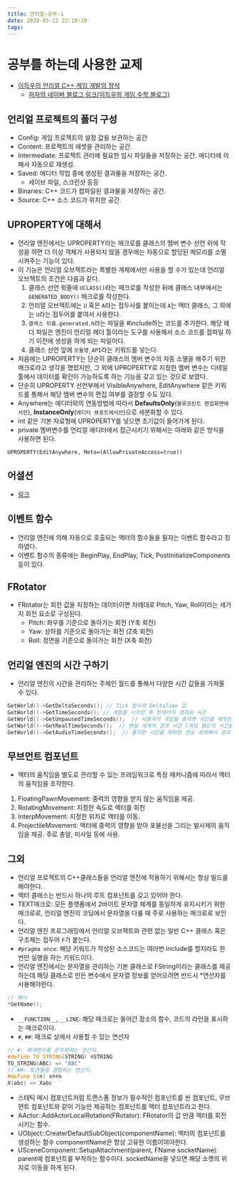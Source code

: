 ```yaml
---
title: 언리얼-공부-1
date: 2020-03-12 22:10:20
tags:
---
```


# 공부를 하는데 사용한 교제
- [이득우의 언리얼 C++ 게임 개발의 정석](http://www.yes24.com/Product/Goods/65418549?Acode=101)
	- [저자의 네이버 블로그 링크(이득우의 게임 수학 블로그)](http://blog.naver.com/PostList.nhn?blogId=destiny9720&categoryNo=0&from=postList)

## 언리얼 프로젝트의 폴더 구성
- Config: 게임 프로젝트의 설정 값을 보관하는 공간
- Content: 프로젝트의 에셋을 관리하는 공간.
- Intermediate: 프로젝트 관리에 필요한 임시 파일들을 저장하는 공간. 에디터에 의해서 자동으로 재생성.
- Saved: 에디터 작업 중에 생성된 결과물을 저장하는 공간.
	- 세이브 파일, 스크린샷 등등
- Binaries: C++ 코드가 컴파일된 결과물을 저장하는 공간.
- Source: C++ 소스 코드가 위치한 공간.

## UPROPERTY에 대해서
- 언리얼 엔진에서는 UPROPERTY라는 매크로를 클래스의 멤버 변수 선언 위에 작성을 하면 더 이상 객체가 사용되지 않을 경우에는 자동으로 할당된 메모리를 소멸시켜주는 기능이 있다.
- 이 기능은 언리얼 오브젝트라는 특별한 개체에서만 사용을 할 수가 있는데 언리얼 오브젝트의 조건은 다음과 같다.
	1. 클래스 선언 윗줄에 `UCLASS()`라는 매크로를 작성한 뒤에 클래스 내부에서는 `GENERATED_BODY()` 매크로를 작성한다.
	2. 언리얼 오브젝트에는 `U` 혹은 `A`라는 접두사를 붙이는데 `A`는 액터 클래스, 그 외에는 `U`라는 접두어를 붙여서 사용한다.
	3. `클래스 이름.generated.h`라는 파일을 #include하는 코드를 추가한다. 해당 헤더 파일은 엔진이 언리얼 헤더 툴이라는 도구를 사용해서 소스 코드를 컴파일 하기 이전에 생성을 하게 되는 파일이다.
	4. 클래스 선언 앞에 `모듈명_API`라는 키워드를 넣는다.
- 처음에는 UPROPERTY는 단순히 클래스의 멤버 변수의 자동 소멸을 해주기 위한 매크로라고 생각을 했었지만, 그 외에 UPROPERTY로 지정한 멤버 변수는 디테일 툴에서 데이터를 확인이 가능하도록 하는 기능을 갖고 있는 것으로 보였다.
- 단순히 UPROPERTY 선언부에서 VisibleAnywhere, EditAnywhere 같은 키워드를 통해서 해당 멤버 변수의 편집 여부를 결정할 수도 있다.
- Anywhere는 에디터와의 연동방법에 따라서 **DefaultsOnly**(`블루프린트 편집화면에서만`), **InstanceOnly**(`에디터 뷰포트에서만`)으로 세분화할 수 있다.
- int 같은 기본 자료형에 UPROPERTY를 넣으면 초기값이 들어가게 된다.
- private 멤버변수를 언리얼 에디터에서 접근시키기 위해서는 아래와 같은 방식을 사용하면 된다.
```
UPROPERTY(EditAnywhere, Meta=(AllowPrivateAccess=true))
```

## 어셜션
- [링크](http://bit.ly/ue4assertions)

## 이벤트 함수
- 언리얼 엔진에 의해 자동으로 호출되는 액터의 함수들을 필자는 이벤트 함수라고 칭하였다.
- 이벤트 함수의 종류에는 BeginPlay, EndPlay, Tick, PostInitializeComponents 등이 있다.

## FRotator
- FRotator는 회전 값을 지정하는 데이터이면 차례대로 Pitch, Yaw, Roll이라는 세가지 회전 요소로 구성된다.
	- Pitch: 좌우를 기준으로 돌아가는 회전 (Y축 회전)
	- Yaw: 상하를 기준으로 돌아가는 회전 (Z축 회전)
	- Roll: 정면을 기준으로 돌아가는 회전 (X축 회전)

## 언리얼 엔진의 시간 구하기
- 언리얼 엔진의 시간을 관리하는 주체인 월드를 통해서 다양한 시간 값들을 가져올 수 있다.
```c++
GetWorld()->GetDeltaSeconds(); // Tick 함수의 DeltaTime 값
GetWorld()->GetTimeSeconds(); // 게임을 시작한 후 현재까지 경과된 시간
GetWorld()->GetUnpausedTimeSeconds();  // 사용자가 게임을 중지한 시간을 제외한 경과 시간
GetWorld()->GetRealTimeSeconds();  // 현실 세계의 경과 시간 (게임 월드의 시간을 프로그래머의 마음대로 속도를 조절할 수 있기 때문에 필요한 기능인 것 같다.)
GetWorld()->GetAudioTimeSeconds();  // 중지한 시간을 제외한 현실 세계에서 경과 시간
```

## 무브먼트 컴포넌트
- 액터의 움직임을 별도로 관리할 수 있는 프레임워크로 특정 매커니즘에 따라서 액터의 움직임을 조작한다.

1. FloatingPawnMovement: 중력의 영향을 받지 않는 움직임을 제공.
2. RotatingMovement: 지정한 속도로 액터를 회전
3. InterpMovement: 지정한 위치로 액터를 이동.
4. ProjectileMovement: 액터에 중력의 영향을 받아 포물선을 그리는 발사체의 움직임을 제공. 주로 총알, 미사일 등에 사용.

## 그외
- 언리얼 프로젝트의 C++클래스들을 언리얼 엔진에 적용하기 위해서는 항상 빌드를 해야한다.
- 액터 클래스는 반드시 하나의 루트 컴포넌트를 갖고 있어야 한다.
- TEXT매크로: 모든 플랫폼에서 2바이트 문자열 체계를 동일하게 유지시키기 위한 매크로로, 언리얼 엔진의 코딩에서 문자열을 다룰 때 주로 사용하는 매크로로 보인다.
- 언리얼 엔진 프로그래밍에서 언리얼 오브젝트와 관련 없는 일반 C++ 클래스 혹은 구조체는 접두어 `F`가 붙는다.
- `#pragma once`: 해당 키워드가 작성된 소스코드는 여러번 include를 할지라도 한 번만 실행을 하는 키워드이다.
- 언리얼 엔진에서는 문자열을 관리하는 기본 클래스로 FString이라는 클래스를 제공하는데 해당 클래스로 만든 변수에서 문자열 정보를 얻어오려면 반드시 *연산자를 사용해야한다.
```C++
// 예시
*GetName();
```
- `__FUNCTION__`, `__LINE`: 해당 매크로는 들어간 장소의 함수, 코드의 라인을 표시하는 매크로이다.
- `#`, `##`: 매크로 상에서 사용할 수 있는 연산자
```C++
// #: 매개변수를 문자화하는 연산자.
#define TO_STRING(STRING) #STRING
TO_STRING(ABC) => "ABC"
// ##: 토큰들을 결합하는 연산자.
#define X(n) x##n
X(abc) => Xabc
```
- 스태틱 메시 컴포넌트처럼 트랜스폼 정보가 필수적인 컴포넌트를 씬 컴포넌트, 무브먼트 컴포넌트와 같이 기능만 제공하는 컴포넌트를 액터 컴포넌트라고 한다.
- AActor::AddActorLocalRotation(FRotator): FRotator의 값 만큼 액터를 회전시키는 함수.
- UObject::CreaterDefaultSubObject<ComponentType>(componentName): 액터의 컴포넌트를 생성하는 함수 componentName은 항상 고유한 이름이여야한다.
- USceneComponent::SetupAttachment(parent, FName socketName): parent에 컴포넌트를 부착하는 함수이다. socketName을 넣으면 해당 소켓의 위치로 이동을 하게 된다.